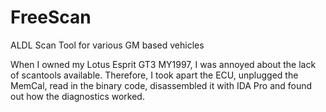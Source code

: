 # FreeScan
ALDL Scan Tool for various GM based vehicles

When I owned my Lotus Esprit GT3 MY1997, I was annoyed about the lack of scantools available. Therefore, I took apart the ECU, unplugged the MemCal, read in the binary code, disassembled it with IDA Pro and found out how the diagnostics worked.
